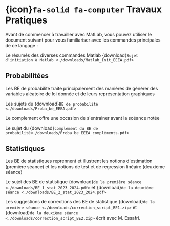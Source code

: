 # {icon}`fa-solid fa-computer` Travaux Pratiques

Avant de commencer à travailler avec MatLab, vous pouvez utiliser le document suivant pour vous familiariser avec les commandes principales de ce langage :

<i class="fas fa-file-pdf" style="color: red;"></i> Le résumés des diverses commandes Matlab {download}`Sujet d'initiation à Matlab <./downloads/Matlab_Init_EEEA.pdf>`


## Probabilitées 

Les BE de probabilité traite principalement des manières de générer des variables aléatoire de loi donnée et de leurs représentation graphiques

<i class="fas fa-file-pdf" style="color: red;"></i> Les sujets du {download}`BE de probabilité <./downloads/Proba_be_EEEA.pdf>`

Le complement offre une occasion de s'entrainer avant la scéance notée 

<i class="fas fa-file-pdf" style="color: red;"></i> Le sujet du {download}`complement du BE de probabilité<./downloads/Proba_be_EEEA_compléments.pdf>`

## Statistiques

Les BE de statistiques reprennent et illustrent les notions d'estimation (première séance) et les notions de test et de regression linéaire (deuxième séance)

<i class="fas fa-file-pdf" style="color: red;"></i> Le sujet des BE de statistique {download}`de la première séance <./downloads/BE_1_stat_2023_2024.pdf>` et {download}`de la deuxième séance <./downloads/BE_2_stat_2023_2024.pdf>`

<i class="fa-solid fa-laptop" style="color: red;"></i> Les suggestions de corrections des BE de statistique {download}`de la première séance <./downloads/correction_script_BE1.zip>` et {download}`de la deuxième séance <./downloads/correction_script_BE2.zip>` écrit avec M. Essafri.